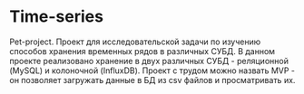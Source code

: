 # Time-series
Pet-project.
Проект для исследовательской задачи по изучению способов хранения временных рядов в различных СУБД.
В данном проекте реализовано хранение в двух различных СУБД - реляционной (MySQL) и колоночной (InfluxDB).
Проект с трудом можно назвать MVP - он позволяет загружать данные в БД из csv файлов и просматривать их.
